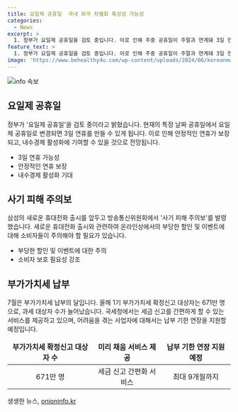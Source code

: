 ```yaml
---
title: 요일제 공휴일  국내 외국 차별화 혹성성 가능성
categories:
  - News
excerpt: >
  1. 정부가 요일제 공휴일을 검토 중입니다. 이로 인해 주중 공휴일이 주말과 연계돼 3일 연휴가 가능해지며, 내수경제 활성화도 기대됩니다. 최종 결정을 기다려봅시다. 2. 삼성의 새 휴대전화 출시에 앞서 방통위가 사기 피해 주의보를 발령했습니다. 큰 폭의 할인 및 사은품 광고에 소비자들이 주의해야 할 필요가 있습니다. 3. 7월 25일까지가 부가가치세 신고 기간이며, 국세청은 세금 신고를 미리 도와주는 서비스를 제공하고 있습니다. 경영상 어려움을 겪는 사업자는 납부 기한 연장도 받을 수 있습니다.
feature_text: >
  1. 정부가 요일제 공휴일을 검토 중입니다. 이로 인해 주중 공휴일이 주말과 연계돼 3일 연휴가 가능해지며, 내수경제 활성화도 기대됩니다. 최종 결정을 기다려봅시다. 2. 삼성의 새 휴대전화 출시에 앞서 방통위가 사기 피해 주의보를 발령했습니다. 큰 폭의 할인 및 사은품 광고에 소비자들이 주의해야 할 필요가 있습니다. 3. 7월 25일까지가 부가가치세 신고 기간이며, 국세청은 세금 신고를 미리 도와주는 서비스를 제공하고 있습니다. 경영상 어려움을 겪는 사업자는 납부 기한 연장도 받을 수 있습니다.
image: 'https://www.behealthy4u.com/wp-content/uploads/2024/06/koreanews.jpg'
---
```


<p><img src="https://www.behealthy4u.com/wp-content/uploads/2024/06/koreanews.jpg" alt="info 속보" /></p>

<h2 data-ke-size="size26">요일제 공휴일</h2>

<p data-ke-size="size16">정부가 '요일제 공휴일'을 검토 중이라고 밝혔습니다. 현재의 특정 날짜 공휴일에서 요일 제 공휴일로 변경되면 3일 연휴를 만들 수 있게 됩니다. 이로 인해 안정적인 연휴가 보장되고, 내수경제 활성화에 기여할 수 있을 것으로 전망됩니다.</p>

<ul>
<li>3일 연휴 가능성</li>
<li>안정적인 연휴 보장</li>
<li>내수경제 활성화 기대</li>
</ul>

<h2 data-ke-size="size26">사기 피해 주의보</h2>

<p data-ke-size="size16">삼성의 새로운 휴대전화 출시를 앞두고 방송통신위원회에서 '사기 피해 주의보'를 발령했습니다. 새로운 휴대전화 출시와 관련하여 온라인상에서의 부당한 할인 및 이벤트에 대해 소비자들이 주의해야 할 필요가 있습니다.</p>

<ul>
<li>부당한 할인 및 이벤트에 대한 주의</li>
<li>소비자 보호 필요성 강조</li>
</ul>

<h2 data-ke-size="size26">부가가치세 납부</h2>

<p data-ke-size="size16">7월은 부가가치세 납부의 달입니다. 올해 1기 부가가치세 확정신고 대상자는 671만 명으로, 과세 대상자 수가 늘어났습니다. 국세청에서는 세금 신고를 간편하게 할 수 있는 서비스를 제공하고 있으며, 어려움을 겪는 사업자에 대해서는 납부 기한 연장을 지원할 예정입니다.</p>

<table>
<thead>
<tr>
<td style="text-align: center; height: 17px;"><b>부가가치세 확정신고 대상자 수</b></td>
<td style="text-align: center; height: 17px;"><b>미리 채움 서비스 제공</b></td>
<td style="text-align: center; height: 17px;"><b>납부 기한 연장 지원 예정</b></td>
</tr>
</thead>
<tr>
<td style="text-align: center; height: 17px;">671만 명</td>
<td style="text-align: center; height: 17px;">세금 신고 간편화 서비스</td>
<td style="text-align: center; height: 17px;">최대 9개월까지</td>
</tr>
</table>
생생한 뉴스, <a href="https://onioninfo.kr" rel="dofollow">onioninfo.kr</a>


